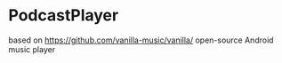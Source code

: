 # PodcastPlayer
based on https://github.com/vanilla-music/vanilla/ open-source Android music player
